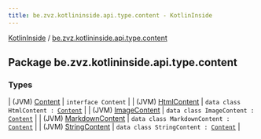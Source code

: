 ```yaml
---
title: be.zvz.kotlininside.api.type.content - KotlinInside
---
```


[KotlinInside](../index.html) / [be.zvz.kotlininside.api.type.content](./index.html)

## Package be.zvz.kotlininside.api.type.content

### Types

| (JVM) [Content](-content.html) | `interface Content` |
| (JVM) [HtmlContent](-html-content/index.html) | `data class HtmlContent : `[`Content`](-content.html) |
| (JVM) [ImageContent](-image-content/index.html) | `data class ImageContent : `[`Content`](-content.html) |
| (JVM) [MarkdownContent](-markdown-content/index.html) | `data class MarkdownContent : `[`Content`](-content.html) |
| (JVM) [StringContent](-string-content/index.html) | `data class StringContent : `[`Content`](-content.html) |

